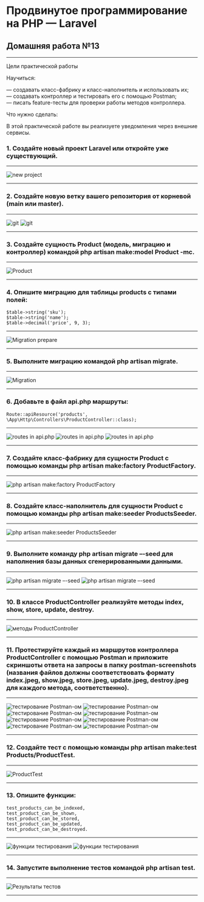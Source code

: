 # Продвинутое программирование на PHP — Laravel
## Домашняя работа №13

---

Цели практической работы

Научиться:

— создавать класс-фабрику и класс-наполнитель и использовать их; \
— создавать контроллер и тестировать его с помощью Postman; \
— писать feature-тесты для проверки работы методов контроллера.

Что нужно сделать:

В этой практической работе вы реализуете уведомления через внешние сервисы.

### 1. Создайте новый проект Laravel или откройте уже существующий.

---

![new project](storage/app/private/img/1_0.png "new project")

---

### 2. Создайте новую ветку вашего репозитория от корневой (main или master).

---

![git](storage/app/private/img/2_0.png "git")
![git](storage/app/private/img/2_1.png "git")

---

### 3. Создайте сущность Product (модель, миграцию и контроллер) командой php artisan make:model Product -mc.

---

![Product](storage/app/private/img/3_0.png "Product")

---

### 4. Опишите миграцию для таблицы products c типами полей:

```
$table->string('sku');
$table->string('name');
$table->decimal('price', 9, 3);
```

---

![Migration prepare](storage/app/private/img/4_0.png "Migration prepare")

---

### 5. Выполните миграцию командой php artisan migrate.

---

![Migration](storage/app/private/img/5_0.png "Migration")

---

### 6. Добавьте в файл api.php маршруты:

``
Route::apiResource('products', \App\Http\Controllers\ProductController::class);
``

---

![routes in api.php](storage/app/private/img/6_0.png "routes in api.php")
![routes in api.php](storage/app/private/img/6_1.png "routes in api.php")
![routes in api.php](storage/app/private/img/6_2.png "routes in api.php")

---

### 7. Создайте класс-фабрику для сущности Product c помощью команды php artisan make:factory ProductFactory.

---

![php artisan make:factory ProductFactory](storage/app/private/img/7_0.png "php artisan make:factory ProductFactory")

---

### 8. Создайте класс-наполнитель для сущности Product c помощью команды php artisan make:seeder ProductsSeeder.

---

![php artisan make:seeder ProductsSeeder](storage/app/private/img/8_0.png "php artisan make:seeder ProductsSeeder")

---

### 9. Выполните команду php artisan migrate –-seed для наполнения базы данных сгенерированными данными.

---

![php artisan migrate –-seed](storage/app/private/img/9_0.png "php artisan migrate –-seed")
![php artisan migrate –-seed](storage/app/private/img/9_1.png "php artisan migrate –-seed")

---

### 10. В классе ProductController реализуйте методы index, show, store, update, destroy.

---

![методы ProductController](storage/app/private/img/10_0.png "методы ProductController")

---

### 11. Протестируйте каждый из маршрутов контроллера ProductController с помощью Postman и приложите скриншоты ответа на запросы в папку postman-screenshots (названия файлов должны соответствовать формату index.jpeg, show.jpeg, store.jpeg, update.jpeg, destroy.jpeg для каждого метода, соответственно).

---

![тестирование Postman-ом](storage/app/private/img/11_0.png "тестирование Postman-ом")
![тестирование Postman-ом](storage/app/private/img/11_index_0.png "тестирование Postman-ом")
![тестирование Postman-ом](storage/app/private/img/11_index_1.png "тестирование Postman-ом")
![тестирование Postman-ом](storage/app/private/img/11_show_0.png "тестирование Postman-ом")
![тестирование Postman-ом](storage/app/private/img/11_delete_0.png "тестирование Postman-ом")
![тестирование Postman-ом](storage/app/private/img/11_delete_1.png "тестирование Postman-ом")
![тестирование Postman-ом](storage/app/private/img/11_store_0.png "тестирование Postman-ом")
![тестирование Postman-ом](storage/app/private/img/11_store_1.png "тестирование Postman-ом")

---

### 12. Создайте тест c помощью команды php artisan make:test Products/ProductTest.

---

![ProductTest](storage/app/private/img/12_0.png "ProductTest")

---

### 13. Опишите функции:

```
test_products_can_be_indexed,
test_product_can_be_shown,
test_product_can_be_stored,
test_product_can_be_updated,
test_product_can_be_destroyed.
```

---

![функции тестирования](storage/app/private/img/13_0.png "функции тестирования")
![функции тестирования](storage/app/private/img/13_1.png "функции тестирования")

---

### 14. Запустите выполнение тестов командой php artisan test.

---

![Результаты тестов](storage/app/private/img/14_0.png "Результаты тестов")

---
